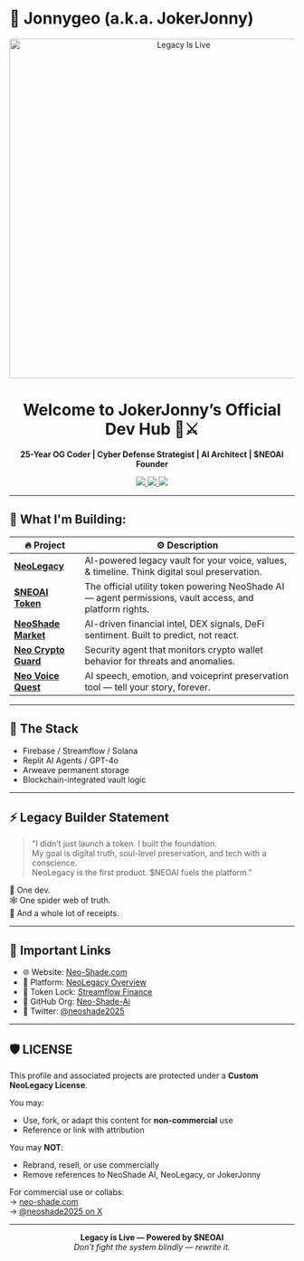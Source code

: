 # 👤 Jonnygeo (a.k.a. JokerJonny)

<p align="center">
  <img src="https://neo-shade.com/wp-content/uploads/2025/07/twitter-profile-neo.jpg" alt="Legacy Is Live" width="600"/>
</p>

<h1 align="center">Welcome to JokerJonny’s Official Dev Hub 🧠⚔️</h1>

<p align="center">
  <b>25-Year OG Coder | Cyber Defense Strategist | AI Architect | $NEOAI Founder</b>
</p>

<p align="center">
  <a href="https://twitter.com/neoshade2025">
    <img src="https://img.shields.io/badge/X-Twitter-black?style=for-the-badge&logo=twitter&logoColor=white">
  </a>
  <a href="https://youtube.com/@neoshade">
    <img src="https://img.shields.io/badge/YouTube-Subscribe-red?style=for-the-badge&logo=youtube&logoColor=white">
  </a>
  <a href="https://social.neo-shade.com">
    <img src="https://img.shields.io/badge/NeoShade%20Social-Join-blueviolet?style=for-the-badge&logo=discourse&logoColor=white">
  </a>
</p>

---

## 🧱 What I'm Building:

| 🔥 Project        | ⚙️ Description |
|------------------|----------------|
| [**NeoLegacy**](https://github.com/Jonnygeo/NeoLegacy) | AI-powered legacy vault for your voice, values, & timeline. Think digital soul preservation. |
| [**$NEOAI Token**](https://pump.fun/) | The official utility token powering NeoShade AI — agent permissions, vault access, and platform rights. |
| [**NeoShade Market**](https://github.com/Jonnygeo/neo-shade-market) | AI-driven financial intel, DEX signals, DeFi sentiment. Built to predict, not react. |
| [**Neo Crypto Guard**](https://github.com/Jonnygeo/neo-crypto-guard) | Security agent that monitors crypto wallet behavior for threats and anomalies. |
| [**Neo Voice Quest**](https://github.com/Jonnygeo/neo-voice-quest) | AI speech, emotion, and voiceprint preservation tool — tell your story, forever. |

---

## 🧠 The Stack

- Firebase / Streamflow / Solana  
- Replit AI Agents / GPT-4o  
- Arweave permanent storage  
- Blockchain-integrated vault logic

---

## ⚡️ Legacy Builder Statement

> "I didn’t just launch a token. I built the foundation.  
> My goal is digital truth, soul-level preservation, and tech with a conscience.  
> NeoLegacy is the first product. $NEOAI fuels the platform."

🧠 One dev.  
🕸️ One spider web of truth.  
🧱 And a whole lot of receipts.

---

## 🔗 Important Links

- 🌐 Website: [Neo-Shade.com](https://neo-shade.com)  
- 🧠 Platform: [NeoLegacy Overview](https://neo-shade.com/neo-legacy)  
- 🧪 Token Lock: [Streamflow Finance](https://streamflow.finance)  
- 🧱 GitHub Org: [Neo-Shade-Ai](https://github.com/Jonnygeo)  
- 🧵 Twitter: [@neoshade2025](https://twitter.com/neoshade2025)

---

## 🛡 LICENSE

This profile and associated projects are protected under a **Custom NeoLegacy License**.

You may:
- Use, fork, or adapt this content for **non-commercial** use  
- Reference or link with attribution

You may **NOT**:
- Rebrand, resell, or use commercially  
- Remove references to NeoShade AI, NeoLegacy, or JokerJonny

For commercial use or collabs:  
→ [neo-shade.com](https://neo-shade.com)  
→ [@neoshade2025 on X](https://twitter.com/neoshade2025)

---

<p align="center">
  <b>Legacy is Live — Powered by $NEOAI</b><br>
  <i>Don’t fight the system blindly — rewrite it.</i>
</p>

